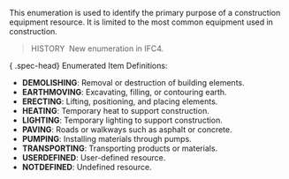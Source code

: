 ﻿This enumeration is used to identify the primary purpose of a construction equipment resource. It is limited to the most common equipment used in construction.

> HISTORY&nbsp; New enumeration in IFC4.

{ .spec-head}
Enumerated Item Definitions:

* **DEMOLISHING**: Removal or destruction of building elements.
* **EARTHMOVING**: Excavating, filling, or contouring earth.
* **ERECTING**: Lifting, positioning, and placing elements.
* **HEATING**: Temporary heat to support construction.
* **LIGHTING**: Temporary lighting to support construction.
* **PAVING**: Roads or walkways such as asphalt or concrete.
* **PUMPING**: Installing materials through pumps.
* **TRANSPORTING**: Transporting products or materials.
* **USERDEFINED**: User-defined resource.
* **NOTDEFINED**: Undefined resource.